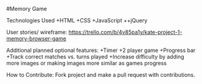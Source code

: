 #Memory Game

Technologies Used
+HTML
+CSS
+JavaScript
  ++jQuery
  
User stories/ wireframe: https://trello.com/b/4v85pa1y/kate-project-1-memory-browser-game

Additional planned optional features:
+Timer
+2 player game
+Progress bar
+Track correct matches vs. turns played
+Increase difficulty by adding more images or making images more similar as games progress

How to Contribute:
Fork project and make a pull request with contributions.
